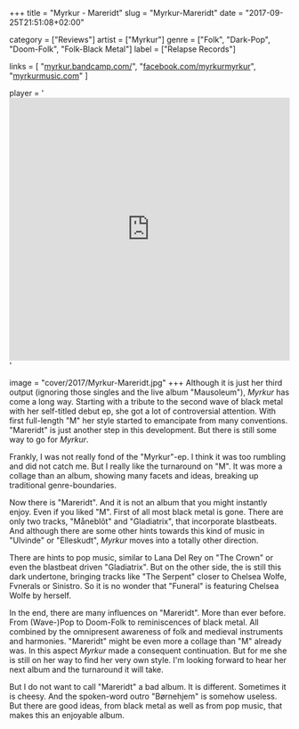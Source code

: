 +++
title = "Myrkur - Mareridt"
slug = "Myrkur-Mareridt"
date = "2017-09-25T21:51:08+02:00"

category = ["Reviews"]
artist = ["Myrkur"]
genre = ["Folk", "Dark-Pop", "Doom-Folk", "Folk-Black Metal"]
label = ["Relapse Records"]

links = [
    "[myrkur.bandcamp.com/](https://myrkur.bandcamp.com/)",
    "[facebook.com/myrkurmyrkur](https://www.facebook.com/myrkurmyrkur)",
    "[myrkurmusic.com](https://www.myrkurmusic.com)"
]

player = '<iframe style="border: 0; width: 100%; height: 472px;" src="https://bandcamp.com/EmbeddedPlayer/album=1108340226/size=large/bgcol=333333/linkcol=ffffff/artwork=none/transparent=true/" seamless><a href="http://myrkur.bandcamp.com/album/mareridt-deluxe-version">Mareridt (Deluxe Version) by Myrkur</a></iframe>'

image = "cover/2017/Myrkur-Mareridt.jpg"
+++
Although it is just her third output (ignoring those singles and the live album "Mausoleum"), _Myrkur_ has come a long way. Starting with a tribute to the second wave of black metal with her self-titled debut ep, she got a lot of controversial attention. With first full-length "M" her style started to emancipate from many conventions. "Mareridt" is just another step in this development. But there is still some way to go for _Myrkur_.

Frankly, I was not really fond of the "Myrkur"-ep. I think it was too rumbling and did not catch me. But I really like the turnaround on "M". It was more a collage than an album, showing many facets and ideas, breaking up traditional genre-boundaries.

Now there is "Mareridt". And it is not an album that you might instantly enjoy. Even if you liked "M". First of all most black metal is gone. There are only two tracks, "Måneblôt" and "Gladiatrix", that incorporate blastbeats. And although there are some other hints towards this kind of music in "Ulvinde" or "Elleskudt", _Myrkur_ moves into a totally other direction.

There are hints to pop music, similar to Lana Del Rey on "The Crown" or even the blastbeat driven "Gladiatrix". But on the other side, the is still this dark undertone, bringing tracks like "The Serpent" closer to Chelsea Wolfe, Fvnerals or Sinistro. So it is no wonder that "Funeral" is featuring Chelsea Wolfe by herself.

In the end, there are many influences on "Mareridt". More than ever before. From (Wave-)Pop to Doom-Folk to reminiscences of black metal. All combined by the omnipresent awareness of folk and medieval instruments and harmonies.
"Mareridt" might be even more a collage than "M" already was. In this aspect _Myrkur_ made a consequent continuation. But for me she is still on her way to find her very own style. I'm looking forward to hear her next album and the turnaround it will take.

But I do not want to call "Mareridt" a bad album. It is different. Sometimes it is cheesy. And the spoken-word outro "Børnehjem" is somehow useless. But there are good ideas, from black metal as well as from pop music, that makes this an enjoyable album.
